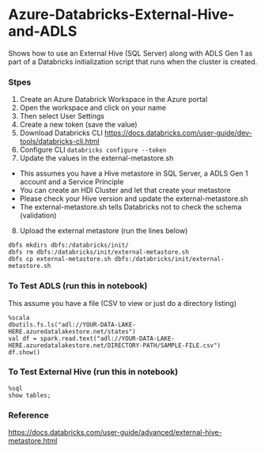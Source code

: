 # Azure-Databricks-External-Hive-and-ADLS
Shows how to use an External Hive (SQL Server) along with ADLS Gen 1 as part of a Databricks initialization script that runs when the cluster is created.

### Stpes
1. Create an Azure Databrick Workspace in the Azure portal
2. Open the workspace and click on your name
3. Then select User Settings
4. Create a new token (save the value)
5. Download Databricks CLI https://docs.databricks.com/user-guide/dev-tools/databricks-cli.html
6. Configure CLI ```databricks configure --token```
7. Update the values in the external-metastore.sh
  * This assumes you have a Hive metastore in SQL Server, a ADLS Gen 1 account and a Service Principle
  * You can create an HDI Cluster and let that create your metastore
  * Please check your Hive version and update the external-metastore.sh
  * The external-metastore.sh tells Databricks not to check the schema (validation)
8. Upload the external metastore (run the lines below)

```
dbfs mkdirs dbfs:/databricks/init/
dbfs rm dbfs:/databricks/init/external-metastore.sh
dbfs cp external-metastore.sh dbfs:/databricks/init/external-metastore.sh
```


### To Test ADLS (run this in notebook)
This assume you have a file (CSV to view or just do a directory listing)
```
%scala
dbutils.fs.ls("adl://YOUR-DATA-LAKE-HERE.azuredatalakestore.net/states")
val df = spark.read.text("adl://YOUR-DATA-LAKE-HERE.azuredatalakestore.net/DIRECTORY-PATH/SAMPLE-FILE.csv")
df.show()
```

### To Test External Hive (run this in notebook)
```
%sql
show tables;
```


### Reference
https://docs.databricks.com/user-guide/advanced/external-hive-metastore.html
